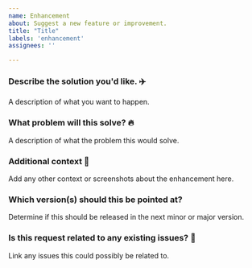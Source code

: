 ```yaml
---
name: Enhancement
about: Suggest a new feature or improvement.
title: "Title"
labels: 'enhancement'
assignees: ''

---
```


### **Describe the solution you'd like.** :airplane:
A description of what you want to happen.

### **What problem will this solve?** :fire:
A description of what the problem this would solve.

### **Additional context** :speech_balloon:
Add any other context or screenshots about the enhancement here.

### **Which version(s) should this be pointed at?**
Determine if this should be released in the next minor or major version.

### **Is this request related to any existing issues?** :link:
Link any issues this could possibly be related to.
